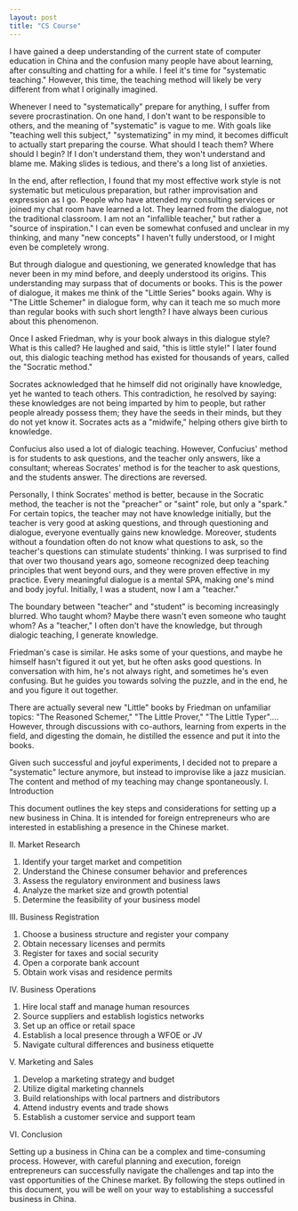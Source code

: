 ```yaml
---
layout: post
title: "CS Course"
---
```


I have gained a deep understanding of the current state of computer education in China and the confusion many people have about learning, after consulting and chatting for a while. I feel it's time for "systematic teaching." However, this time, the teaching method will likely be very different from what I originally imagined.

Whenever I need to "systematically" prepare for anything, I suffer from severe procrastination. On one hand, I don't want to be responsible to others, and the meaning of "systematic" is vague to me. With goals like "teaching well this subject," "systematizing" in my mind, it becomes difficult to actually start preparing the course. What should I teach them? Where should I begin? If I don't understand them, they won't understand and blame me. Making slides is tedious, and there's a long list of anxieties.

In the end, after reflection, I found that my most effective work style is not systematic but meticulous preparation, but rather improvisation and expression as I go. People who have attended my consulting services or joined my chat room have learned a lot. They learned from the dialogue, not the traditional classroom. I am not an "infallible teacher," but rather a "source of inspiration." I can even be somewhat confused and unclear in my thinking, and many "new concepts" I haven't fully understood, or I might even be completely wrong.

But through dialogue and questioning, we generated knowledge that has never been in my mind before, and deeply understood its origins. This understanding may surpass that of documents or books. This is the power of dialogue, it makes me think of the "Little Series" books again. Why is "The Little Schemer" in dialogue form, why can it teach me so much more than regular books with such short length? I have always been curious about this phenomenon.

Once I asked Friedman, why is your book always in this dialogue style? What is this called? He laughed and said, "this is little style!" I later found out, this dialogic teaching method has existed for thousands of years, called the "Socratic method."

Socrates acknowledged that he himself did not originally have knowledge, yet he wanted to teach others. This contradiction, he resolved by saying: these knowledges are not being imparted by him to people, but rather people already possess them; they have the seeds in their minds, but they do not yet know it. Socrates acts as a "midwife," helping others give birth to knowledge.

Confucius also used a lot of dialogic teaching. However, Confucius' method is for students to ask questions, and the teacher only answers, like a consultant; whereas Socrates' method is for the teacher to ask questions, and the students answer. The directions are reversed.

Personally, I think Socrates' method is better, because in the Socratic method, the teacher is not the "preacher" or "saint" role, but only a "spark." For certain topics, the teacher may not have knowledge initially, but the teacher is very good at asking questions, and through questioning and dialogue, everyone eventually gains new knowledge. Moreover, students without a foundation often do not know what questions to ask, so the teacher's questions can stimulate students' thinking. I was surprised to find that over two thousand years ago, someone recognized deep teaching principles that went beyond ours, and they were proven effective in my practice. Every meaningful dialogue is a mental SPA, making one's mind and body joyful. Initially, I was a student, now I am a "teacher."

The boundary between "teacher" and "student" is becoming increasingly blurred. Who taught whom? Maybe there wasn't even someone who taught whom? As a "teacher," I often don't have the knowledge, but through dialogic teaching, I generate knowledge.

Friedman's case is similar. He asks some of your questions, and maybe he himself hasn't figured it out yet, but he often asks good questions. In conversation with him, he's not always right, and sometimes he's even confusing. But he guides you towards solving the puzzle, and in the end, he and you figure it out together.

There are actually several new "Little" books by Friedman on unfamiliar topics: "The Reasoned Schemer," "The Little Prover," "The Little Typer".... However, through discussions with co-authors, learning from experts in the field, and digesting the domain, he distilled the essence and put it into the books.

Given such successful and joyful experiments, I decided not to prepare a "systematic" lecture anymore, but instead to improvise like a jazz musician. The content and method of my teaching may change spontaneously. I. Introduction

This document outlines the key steps and considerations for setting up a new business in China. It is intended for foreign entrepreneurs who are interested in establishing a presence in the Chinese market.

II. Market Research

1. Identify your target market and competition
2. Understand the Chinese consumer behavior and preferences
3. Assess the regulatory environment and business laws
4. Analyze the market size and growth potential
5. Determine the feasibility of your business model

III. Business Registration

1. Choose a business structure and register your company
2. Obtain necessary licenses and permits
3. Register for taxes and social security
4. Open a corporate bank account
5. Obtain work visas and residence permits

IV. Business Operations

1. Hire local staff and manage human resources
2. Source suppliers and establish logistics networks
3. Set up an office or retail space
4. Establish a local presence through a WFOE or JV
5. Navigate cultural differences and business etiquette

V. Marketing and Sales

1. Develop a marketing strategy and budget
2. Utilize digital marketing channels
3. Build relationships with local partners and distributors
4. Attend industry events and trade shows
5. Establish a customer service and support team

VI. Conclusion

Setting up a business in China can be a complex and time-consuming process. However, with careful planning and execution, foreign entrepreneurs can successfully navigate the challenges and tap into the vast opportunities of the Chinese market. By following the steps outlined in this document, you will be well on your way to establishing a successful business in China.